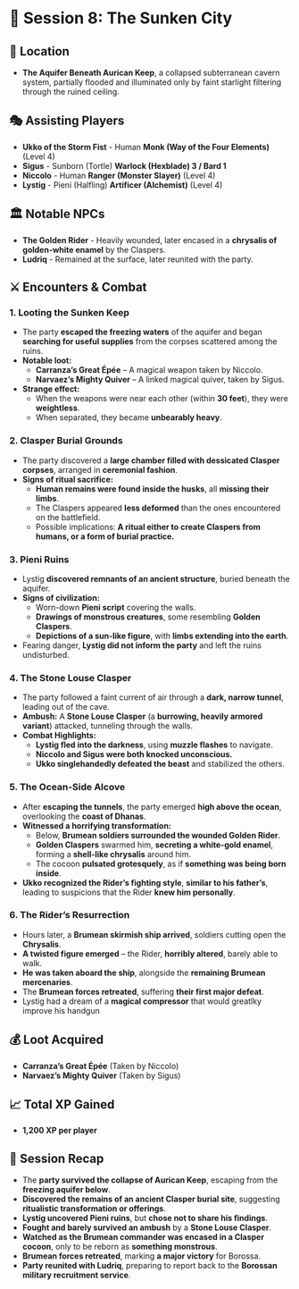 # 📜 **Session 8: The Sunken City**

## 📍 **Location**

- **The Aquifer Beneath Aurican Keep**, a collapsed subterranean cavern system, partially flooded and illuminated only by faint starlight filtering through the ruined ceiling.

## 🎭 **Assisting Players**

- **Ukko of the Storm Fist** - Human **Monk (Way of the Four Elements)** (Level 4)
- **Sigus** - Sunborn (Tortle) **Warlock (Hexblade) 3 / Bard 1**
- **Niccolo** - Human **Ranger (Monster Slayer)** (Level 4)
- **Lystig** - Pieni (Halfling) **Artificer (Alchemist)** (Level 4)

## 🏛 **Notable NPCs**

- **The Golden Rider** - Heavily wounded, later encased in a **chrysalis of golden-white enamel** by the Claspers.
- **Ludriq** - Remained at the surface, later reunited with the party.

## ⚔ **Encounters & Combat**

### **1. Looting the Sunken Keep**

- The party **escaped the freezing waters** of the aquifer and began **searching for useful supplies** from the corpses scattered among the ruins.
- **Notable loot:**
  - **Carranza’s Great Épée** – A magical weapon taken by Niccolo.
  - **Narvaez’s Mighty Quiver** – A linked magical quiver, taken by Sigus.
- **Strange effect:**
  - When the weapons were near each other (within **30 feet**), they were **weightless**.
  - When separated, they became **unbearably heavy**.

### **2. Clasper Burial Grounds**

- The party discovered a **large chamber filled with dessicated Clasper corpses**, arranged in **ceremonial fashion**.
- **Signs of ritual sacrifice:**
  - **Human remains were found inside the husks**, all **missing their limbs**.
  - The Claspers appeared **less deformed** than the ones encountered on the battlefield.
  - Possible implications: **A ritual either to create Claspers from humans, or a form of burial practice.**

### **3. Pieni Ruins**

- Lystig **discovered remnants of an ancient structure**, buried beneath the aquifer.
- **Signs of civilization:**
  - Worn-down **Pieni script** covering the walls.
  - **Drawings of monstrous creatures**, some resembling **Golden Claspers**.
  - **Depictions of a sun-like figure**, with **limbs extending into the earth**.
- Fearing danger, **Lystig did not inform the party** and left the ruins undisturbed.

### **4. The Stone Louse Clasper**

- The party followed a faint current of air through a **dark, narrow tunnel**, leading out of the cave.
- **Ambush:** A **Stone Louse Clasper** (a **burrowing, heavily armored variant**) attacked, tunneling through the walls.
- **Combat Highlights:**
  - **Lystig fled into the darkness**, using **muzzle flashes** to navigate.
  - **Niccolo and Sigus were both knocked unconscious.**
  - **Ukko singlehandedly defeated the beast** and stabilized the others.

### **5. The Ocean-Side Alcove**

- After **escaping the tunnels**, the party emerged **high above the ocean**, overlooking the **coast of Dhanas**.
- **Witnessed a horrifying transformation:**
  - Below, **Brumean soldiers surrounded the wounded Golden Rider**.
  - **Golden Claspers** swarmed him, **secreting a white-gold enamel**, forming a **shell-like chrysalis** around him.
  - The cocoon **pulsated grotesquely**, as if **something was being born inside**.
- **Ukko recognized the Rider’s fighting style**, **similar to his father’s**, leading to suspicions that the Rider **knew him personally**.

### **6. The Rider’s Resurrection**

- Hours later, a **Brumean skirmish ship arrived**, soldiers cutting open the **Chrysalis**.
- **A twisted figure emerged** – the Rider, **horribly altered**, barely able to walk.
- **He was taken aboard the ship**, alongside the **remaining Brumean mercenaries**.
- The **Brumean forces retreated**, suffering **their first major defeat**.
- Lystig had a dream of a **magical compressor** that would greatlky improve his handgun

## 💰 **Loot Acquired**

- **Carranza’s Great Épée** (Taken by Niccolo)
- **Narvaez’s Mighty Quiver** (Taken by Sigus)

## 📈 **Total XP Gained**

- **1,200 XP per player**

## 📖 **Session Recap**

- The **party survived the collapse of Aurican Keep**, escaping from the **freezing aquifer below**.
- **Discovered the remains of an ancient Clasper burial site**, suggesting **ritualistic transformation or offerings**.
- **Lystig uncovered Pieni ruins**, but **chose not to share his findings**.
- **Fought and barely survived an ambush** by a **Stone Louse Clasper**.
- **Watched as the Brumean commander was encased in a Clasper cocoon**, only to be reborn as **something monstrous**.
- **Brumean forces retreated**, marking **a major victory** for Borossa.
- **Party reunited with Ludriq**, preparing to report back to the **Borossan military recruitment service**.
